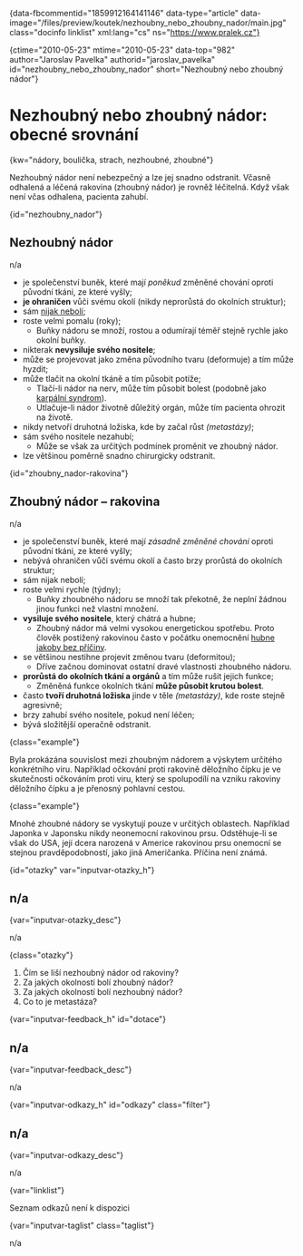 
{data-fbcommentid="1859912164141146" data-type="article" data-image="/files/preview/koutek/nezhoubny\_nebo\_zhoubny_nador/main.jpg" class="docinfo linklist" xml:lang="cs" ns="https://www.pralek.cz"}

{ctime="2010-05-23" mtime="2010-05-23" data-top="982" author="Jaroslav Pavelka" authorid="jaroslav\_pavelka" id="nezhoubny\_nebo\_zhoubny\_nador" short="Nezhoubný nebo zhoubný nádor"}

# Nezhoubný nebo zhoubný nádor: obecné srovnání

<!-- generated attribute kw by user_updatekw.sh on 2020-08-04, do not edit -->

{kw="nádory, boulička, strach, nezhoubné, zhoubné"}

Nezhoubný nádor není nebezpečný a lze jej snadno odstranit. Včasně odhalená a léčená rakovina (zhoubný nádor) je rovněž léčitelná. Když však není včas odhalena, pacienta zahubí.

{id="nezhoubny_nador"}

## Nezhoubný nádor

n/a

  * je společenství buněk, které mají _poněkud_ změněné chování oproti původní tkáni, ze které vyšly;
  * **je ohraničen** vůči svému okolí (nikdy neprorůstá do okolních struktur);
  * sám [nijak nebolí][1];
  * roste velmi pomalu (roky);
      * Buňky nádoru se množí, rostou a odumírají téměř stejně rychle jako okolní buňky.
  * nikterak **nevysiluje svého nositele**;
  * může se projevovat jako změna původního tvaru (deformuje) a tím může hyzdit;
  * může tlačit na okolní tkáně a tím působit potíže;
      * Tlačí-li nádor na nerv, může tím působit bolest (podobně jako [karpální syndrom][2]).
      * Utlačuje-li nádor životně důležitý orgán, může tím pacienta ohrozit na životě.
  * nikdy netvoří druhotná ložiska, kde by začal růst _(metastázy)_;
  * sám svého nositele nezahubí;
      * Může se však za určitých podmínek proměnit ve zhoubný nádor.
  * lze většinou poměrně snadno chirurgicky odstranit.

{id="zhoubny_nador-rakovina"}

## Zhoubný nádor – rakovina

n/a

  * je společenství buněk, které mají _zásadně změněné chování_ oproti původní tkáni, ze které vyšly;
  * nebývá ohraničen vůči svému okolí a často brzy prorůstá do okolních struktur;
  * sám nijak nebolí;
  * roste velmi rychle (týdny);
      * Buňky zhoubného nádoru se množí tak překotně, že neplní žádnou jinou funkci než vlastní množení.
  * **vysiluje svého nositele**, který chátrá a hubne;
      * Zhoubný nádor má velmi vysokou energetickou spotřebu. Proto člověk postižený rakovinou často v počátku onemocnění [hubne jakoby bez příčiny][3].
  * se většinou nestihne projevit změnou tvaru (deformitou);
      * Dříve začnou dominovat ostatní dravé vlastnosti zhoubného nádoru.
  * **prorůstá do okolních tkání a orgánů** a tím může rušit jejich funkce;
      * Změněná funkce okolních tkání **může působit krutou bolest**.
  * často **tvoří druhotná ložiska** jinde v těle _(metastázy)_, kde roste stejně agresivně;
  * brzy zahubí svého nositele, pokud není léčen;
  * bývá složitější operačně odstranit.

{class="example"}

Byla prokázána souvislost mezi zhoubným nádorem a výskytem určitého konkrétního viru. Například očkování proti rakovině děložního čípku je ve skutečnosti očkováním proti viru, který se spolupodílí na vzniku rakoviny děložního čípku a je přenosný pohlavní cestou.

{class="example"}

Mnohé zhoubné nádory se vyskytují pouze v určitých oblastech. Například Japonka v Japonsku nikdy neonemocní rakovinou prsu. Odstěhuje-li se však do USA, její dcera narozená v Americe rakovinou prsu onemocní se stejnou pravděpodobností, jako jiná Američanka. Příčina není známá.

{id="otazky" var="inputvar-otazky_h"}

## n/a

{var="inputvar-otazky_desc"}

n/a

{class="otazky"}

  1. Čím se liší nezhoubný nádor od rakoviny?
  2. Za jakých okolností bolí zhoubný nádor?
  3. Za jakých okolností bolí nezhoubný nádor?
  4. Co to je metastáza?

{var="inputvar-feedback_h" id="dotace"}

## n/a

{var="inputvar-feedback_desc"}

n/a

{var="inputvar-odkazy_h" id="odkazy" class="filter"}

## n/a

{var="inputvar-odkazy_desc"}

n/a

{var="linklist"}

Seznam odkazů není k dispozici

{var="inputvar-taglist" class="taglist"}

n/a

 [1]: rakovina_prsu
 [2]: karpalni_syndrom
 [3]: obezita_a_energie

